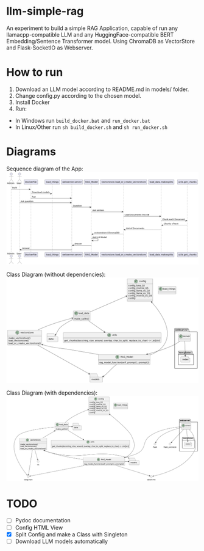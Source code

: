 # llm-simple-rag
An experiment to build a simple RAG Application, capable of run any llamacpp-compatible LLM and any HuggingFace-compatible BERT Embedding/Sentence Transformer model. Using ChromaDB as VectorStore and Flask-SocketIO as Webserver.

# How to run

1. Download an LLM model according to README.md in models/ folder.
2. Change config.py according to the chosen model.
3. Install Docker
4. Run:
 * In Windows run `build_docker.bat` and `run_docker.bat`
 * In Linux/Other run `sh build_docker.sh` and `sh run_docker.sh`

# Diagrams
Sequence diagram of the App:
<img src="https://github.com/erickfmm/llm-simple-rag/blob/main/docs/sequence.png?raw=true" alt="Sequence diagram"/>


Class Diagram (without dependencies):
<img src="https://github.com/erickfmm/llm-simple-rag/blob/main/docs/class-simplified.png?raw=true" alt="Sequence diagram"/>

Class Diagram (with dependencies):
<img src="https://github.com//erickfmm/llm-simple-rag/blob/main/docs/class-full.png?raw=true" alt="Sequence diagram"/>

# TODO

- [ ] Pydoc documentation
- [ ] Config HTML View
- [x] Split Config and make a Class with Singleton
- [ ] Download LLM models automatically
